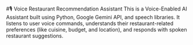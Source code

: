 #🎙️ Voice Restaurant Recommendation Assistant
This is a Voice-Enabled AI Assistant built using Python, Google Gemini API, and speech libraries. It listens to user voice commands, understands their restaurant-related preferences (like cuisine, budget, and location), and responds with spoken restaurant suggestions.
